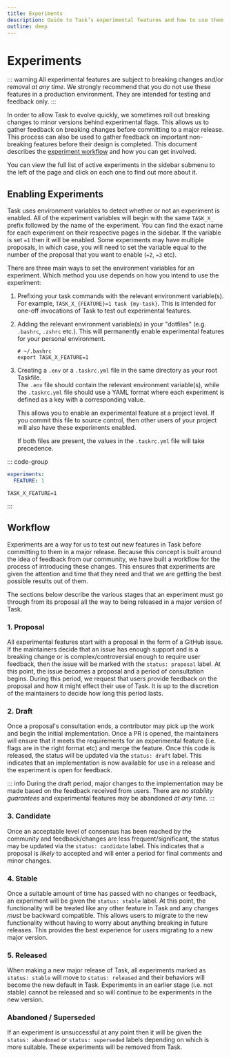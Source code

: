 ```yaml
---
title: Experiments
description: Guide to Task’s experimental features and how to use them
outline: deep
---
```


# Experiments

::: warning
All experimental features are subject to breaking changes and/or removal _at any
time_. We strongly recommend that you do not use these features in a production
environment. They are intended for testing and feedback only.
:::

In order to allow Task to evolve quickly, we sometimes roll out breaking changes
to minor versions behind experimental flags. This allows us to gather feedback
on breaking changes before committing to a major release. This process can also
be used to gather feedback on important non-breaking features before their
design is completed. This document describes the
[experiment workflow](#workflow) and how you can get involved.

You can view the full list of active experiments in the sidebar submenu to the
left of the page and click on each one to find out more about it.

## Enabling Experiments

Task uses environment variables to detect whether or not an experiment is
enabled. All of the experiment variables will begin with the same `TASK_X_`
prefix followed by the name of the experiment. You can find the exact name for
each experiment on their respective pages in the sidebar. If the variable is set
`=1` then it will be enabled. Some experiments may have multiple proposals, in
which case, you will need to set the variable equal to the number of the
proposal that you want to enable (`=2`, `=3` etc).

There are three main ways to set the environment variables for an experiment.
Which method you use depends on how you intend to use the experiment:

1. Prefixing your task commands with the relevant environment variable(s). For
   example, `TASK_X_{FEATURE}=1 task {my-task}`. This is intended for one-off
   invocations of Task to test out experimental features.
2. Adding the relevant environment variable(s) in your "dotfiles" (e.g.
   `.bashrc`, `.zshrc` etc.). This will permanently enable experimental features
   for your personal environment.

   ```shell
   # ~/.bashrc
   export TASK_X_FEATURE=1
   ```

3. Creating a `.env` or a `.taskrc.yml` file in the same directory as
   your root Taskfile.\
   The `.env` file should contain the relevant environment
   variable(s), while the `.taskrc.yml` file should use a YAML format
   where each experiment is defined as a key with a corresponding value.

   This allows you to enable an experimental feature at a project level. If you
   commit this file to source control, then other users of your project will
   also have these experiments enabled.

   If both files are present, the values in the `.taskrc.yml` file
   will take precedence.

::: code-group

```yaml [.taskrc.yml]
experiments:
  FEATURE: 1
```

```shell [.env]
TASK_X_FEATURE=1
```

:::

## Workflow

Experiments are a way for us to test out new features in Task before committing
to them in a major release. Because this concept is built around the idea of
feedback from our community, we have built a workflow for the process of
introducing these changes. This ensures that experiments are given the attention
and time that they need and that we are getting the best possible results out of
them.

The sections below describe the various stages that an experiment must go
through from its proposal all the way to being released in a major version of
Task.

### 1. Proposal

All experimental features start with a proposal in the form of a GitHub issue.
If the maintainers decide that an issue has enough support and is a breaking
change or is complex/controversial enough to require user feedback, then the
issue will be marked with the `status: proposal` label. At this point, the issue
becomes a proposal and a period of consultation begins. During this period, we
request that users provide feedback on the proposal and how it might effect
their use of Task. It is up to the discretion of the maintainers to decide how
long this period lasts.

### 2. Draft

Once a proposal's consultation ends, a contributor may pick up the work and
begin the initial implementation. Once a PR is opened, the maintainers will
ensure that it meets the requirements for an experimental feature (i.e. flags
are in the right format etc) and merge the feature. Once this code is released,
the status will be updated via the `status: draft` label. This indicates that an
implementation is now available for use in a release and the experiment is open
for feedback.

::: info
During the draft period, major changes to the implementation may be made based
on the feedback received from users. There are _no stability guarantees_ and
experimental features may be abandoned _at any time_.
:::

### 3. Candidate

Once an acceptable level of consensus has been reached by the community and
feedback/changes are less frequent/significant, the status may be updated via
the `status: candidate` label. This indicates that a proposal is _likely_ to
accepted and will enter a period for final comments and minor changes.

### 4. Stable

Once a suitable amount of time has passed with no changes or feedback, an
experiment will be given the `status: stable` label. At this point, the
functionality will be treated like any other feature in Task and any changes
_must_ be backward compatible. This allows users to migrate to the new
functionality without having to worry about anything breaking in future
releases. This provides the best experience for users migrating to a new major
version.

### 5. Released

When making a new major release of Task, all experiments marked as `status:
stable` will move to `status: released` and their behaviors will become the new
default in Task. Experiments in an earlier stage (i.e. not stable) cannot be
released and so will continue to be experiments in the new version.

### Abandoned / Superseded

If an experiment is unsuccessful at any point then it will be given the `status:
abandoned` or `status: superseded` labels depending on which is more suitable.
These experiments will be removed from Task.
